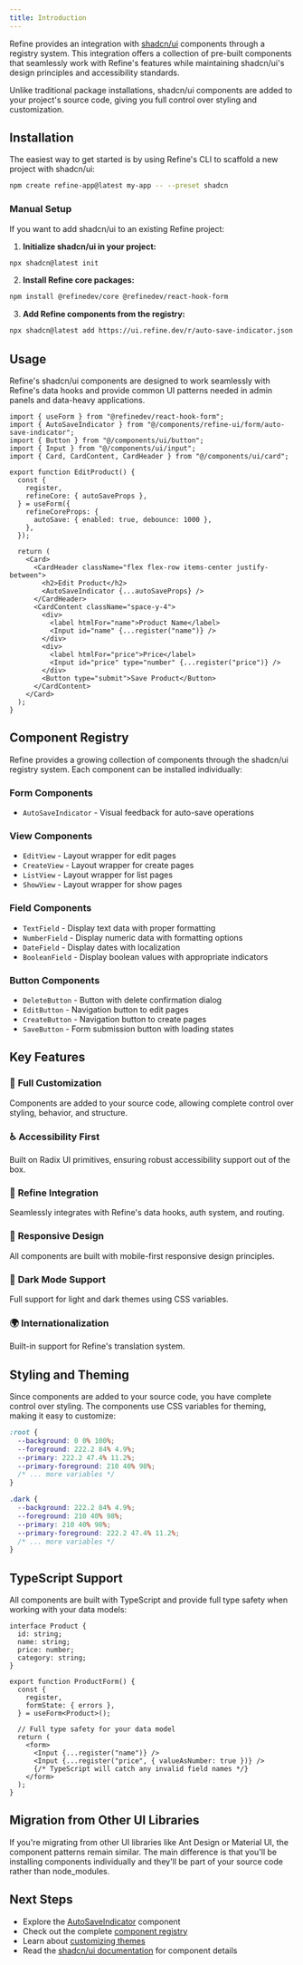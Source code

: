 ```yaml
---
title: Introduction
---
```


Refine provides an integration with [shadcn/ui](https://ui.shadcn.com/) components through a registry system. This integration offers a collection of pre-built components that seamlessly work with Refine's features while maintaining shadcn/ui's design principles and accessibility standards.

Unlike traditional package installations, shadcn/ui components are added to your project's source code, giving you full control over styling and customization.

## Installation

The easiest way to get started is by using Refine's CLI to scaffold a new project with shadcn/ui:

```bash
npm create refine-app@latest my-app -- --preset shadcn
```

### Manual Setup

If you want to add shadcn/ui to an existing Refine project:

1. **Initialize shadcn/ui in your project:**

```bash
npx shadcn@latest init
```

2. **Install Refine core packages:**

```bash
npm install @refinedev/core @refinedev/react-hook-form
```

3. **Add Refine components from the registry:**

```bash
npx shadcn@latest add https://ui.refine.dev/r/auto-save-indicator.json
```

## Usage

Refine's shadcn/ui components are designed to work seamlessly with Refine's data hooks and provide common UI patterns needed in admin panels and data-heavy applications.

```tsx
import { useForm } from "@refinedev/react-hook-form";
import { AutoSaveIndicator } from "@/components/refine-ui/form/auto-save-indicator";
import { Button } from "@/components/ui/button";
import { Input } from "@/components/ui/input";
import { Card, CardContent, CardHeader } from "@/components/ui/card";

export function EditProduct() {
  const {
    register,
    refineCore: { autoSaveProps },
  } = useForm({
    refineCoreProps: {
      autoSave: { enabled: true, debounce: 1000 },
    },
  });

  return (
    <Card>
      <CardHeader className="flex flex-row items-center justify-between">
        <h2>Edit Product</h2>
        <AutoSaveIndicator {...autoSaveProps} />
      </CardHeader>
      <CardContent className="space-y-4">
        <div>
          <label htmlFor="name">Product Name</label>
          <Input id="name" {...register("name")} />
        </div>
        <div>
          <label htmlFor="price">Price</label>
          <Input id="price" type="number" {...register("price")} />
        </div>
        <Button type="submit">Save Product</Button>
      </CardContent>
    </Card>
  );
}
```

## Component Registry

Refine provides a growing collection of components through the shadcn/ui registry system. Each component can be installed individually:

### Form Components

- `AutoSaveIndicator` - Visual feedback for auto-save operations

### View Components

- `EditView` - Layout wrapper for edit pages
- `CreateView` - Layout wrapper for create pages
- `ListView` - Layout wrapper for list pages
- `ShowView` - Layout wrapper for show pages

### Field Components

- `TextField` - Display text data with proper formatting
- `NumberField` - Display numeric data with formatting options
- `DateField` - Display dates with localization
- `BooleanField` - Display boolean values with appropriate indicators

### Button Components

- `DeleteButton` - Button with delete confirmation dialog
- `EditButton` - Navigation button to edit pages
- `CreateButton` - Navigation button to create pages
- `SaveButton` - Form submission button with loading states

## Key Features

### 🎨 **Full Customization**

Components are added to your source code, allowing complete control over styling, behavior, and structure.

### ♿ **Accessibility First**

Built on Radix UI primitives, ensuring robust accessibility support out of the box.

### 🔧 **Refine Integration**

Seamlessly integrates with Refine's data hooks, auth system, and routing.

### 📱 **Responsive Design**

All components are built with mobile-first responsive design principles.

### 🌙 **Dark Mode Support**

Full support for light and dark themes using CSS variables.

### 🌍 **Internationalization**

Built-in support for Refine's translation system.

## Styling and Theming

Since components are added to your source code, you have complete control over styling. The components use CSS variables for theming, making it easy to customize:

```css
:root {
  --background: 0 0% 100%;
  --foreground: 222.2 84% 4.9%;
  --primary: 222.2 47.4% 11.2%;
  --primary-foreground: 210 40% 98%;
  /* ... more variables */
}

.dark {
  --background: 222.2 84% 4.9%;
  --foreground: 210 40% 98%;
  --primary: 210 40% 98%;
  --primary-foreground: 222.2 47.4% 11.2%;
  /* ... more variables */
}
```

## TypeScript Support

All components are built with TypeScript and provide full type safety when working with your data models:

```tsx
interface Product {
  id: string;
  name: string;
  price: number;
  category: string;
}

export function ProductForm() {
  const {
    register,
    formState: { errors },
  } = useForm<Product>();

  // Full type safety for your data model
  return (
    <form>
      <Input {...register("name")} />
      <Input {...register("price", { valueAsNumber: true })} />
      {/* TypeScript will catch any invalid field names */}
    </form>
  );
}
```

## Migration from Other UI Libraries

If you're migrating from other UI libraries like Ant Design or Material UI, the component patterns remain similar. The main difference is that you'll be installing components individually and they'll be part of your source code rather than node_modules.

## Next Steps

- Explore the [AutoSaveIndicator](/docs/ui-integrations/shadcn/components/auto-save-indicator) component
- Check out the complete [component registry](https://ui.refine.dev)
- Learn about [customizing themes](https://ui.shadcn.com/docs/theming)
- Read the [shadcn/ui documentation](https://ui.shadcn.com/docs) for component details
